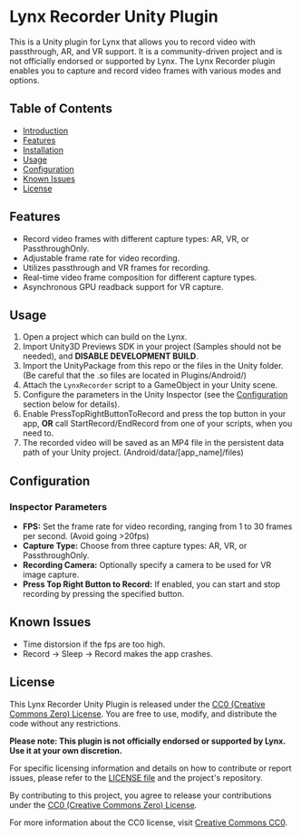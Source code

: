 # Lynx Recorder Unity Plugin

This is a Unity plugin for Lynx that allows you to record video with passthrough, AR, and VR support. It is a community-driven project and is not officially endorsed or supported by Lynx. The Lynx Recorder plugin enables you to capture and record video frames with various modes and options.

## Table of Contents
- [Introduction](#lynx-recorder-unity-plugin)
- [Features](#features)
- [Installation](#installation)
- [Usage](#usage)
- [Configuration](#configuration)
- [Known Issues](#known-issues)
- [License](#license)

## Features
- Record video frames with different capture types: AR, VR, or PassthroughOnly.
- Adjustable frame rate for video recording.
- Utilizes passthrough and VR frames for recording.
- Real-time video frame composition for different capture types.
- Asynchronous GPU readback support for VR capture.

## Usage
1. Open a project which can build on the Lynx.
2. Import Unity3D Previews SDK in your project (Samples should not be needed), and __DISABLE DEVELOPMENT BUILD__.
3. Import the UnityPackage from this repo or the files in the Unity folder. (Be careful that the .so files are located in Plugins/Android/)
4. Attach the `LynxRecorder` script to a GameObject in your Unity scene.
5. Configure the parameters in the Unity Inspector (see the [Configuration](#configuration) section below for details).
6. Enable PressTopRightButtonToRecord and press the top button in your app, __OR__ call StartRecord/EndRecord from one of your scripts, when you need to.
7. The recorded video will be saved as an MP4 file in the persistent data path of your Unity project. (Android/data/[app_name]/files)

## Configuration
### Inspector Parameters
- **FPS:** Set the frame rate for video recording, ranging from 1 to 30 frames per second. (Avoid going >20fps)
- **Capture Type:** Choose from three capture types: AR, VR, or PassthroughOnly.
- **Recording Camera:** Optionally specify a camera to be used for VR image capture.
- **Press Top Right Button to Record:** If enabled, you can start and stop recording by pressing the specified button.

## Known Issues
- Time distorsion if the fps are too high.
- Record -> Sleep -> Record makes the app crashes.

## License
This Lynx Recorder Unity Plugin is released under the [CC0 (Creative Commons Zero) License](LICENSE.md). You are free to use, modify, and distribute the code without any restrictions.

**Please note: This plugin is not officially endorsed or supported by Lynx. Use it at your own discretion.**

For specific licensing information and details on how to contribute or report issues, please refer to the [LICENSE file](LICENSE.md) and the project's repository.

By contributing to this project, you agree to release your contributions under the [CC0 (Creative Commons Zero) License](LICENSE.md).

For more information about the CC0 license, visit [Creative Commons CC0](https://creativecommons.org/publicdomain/zero/1.0/).
